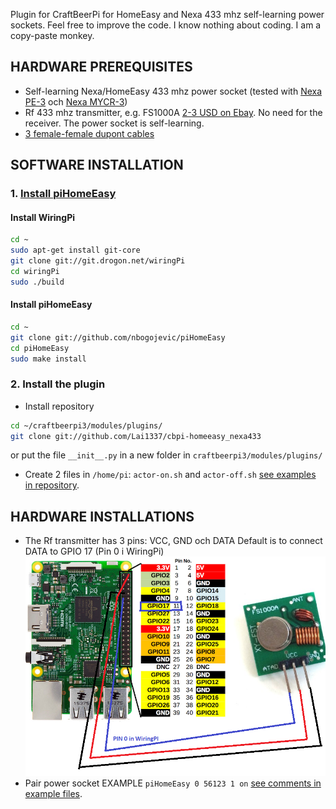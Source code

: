Plugin for CraftBeerPi for HomeEasy and Nexa 433 mhz self-learning power sockets. Feel free to improve the code. I know nothing about coding. I am a copy-paste monkey.
<br>
## HARDWARE PREREQUISITES
- Self-learning Nexa/HomeEasy 433 mhz power socket (tested with [Nexa PE-3](https://www.clasohlson.com/se/Fj%C3%A4rrstr%C3%B6mbrytare-3-pack-Nexa-PE-3/36-4602) och [Nexa MYCR-3](https://www.clasohlson.com/se/Fj%C3%A4rrstr%C3%B6mbrytare-3-pack-Nexa-MYCR-3/36-6902))
- Rf 433 mhz transmitter, e.g. FS1000A [2-3 USD on Ebay](https://www.ebay.com/sch/i.html?_nkw=433+mhz+transmitter). No need for the receiver. The power socket is self-learning.
- [3 female-female dupont cables](https://www.ebay.com/sch/i.html?_nkw=female-female+dupont+cables)

## SOFTWARE INSTALLATION
### 1. [Install piHomeEasy](https://github.com/nbogojevic/piHomeEasy)

#### Install WiringPi
```bash
cd ~
sudo apt-get install git-core
git clone git://git.drogon.net/wiringPi
cd wiringPi
sudo ./build
```
#### Install piHomeEasy
```bash
cd ~
git clone git://github.com/nbogojevic/piHomeEasy
cd piHomeEasy
sudo make install
```

### 2. Install the plugin
- Install repository
```bash
cd ~/craftbeerpi3/modules/plugins/
git clone git://github.com/Lai1337/cbpi-homeeasy_nexa433
```
or put the file `__init__.py` in a new folder in `craftbeerpi3/modules/plugins/`
<br>
- Create 2 files in `/home/pi`: 
`actor-on.sh` and `actor-off.sh` [see examples in repository](actor-on.sh).

## HARDWARE INSTALLATIONS
- The Rf transmitter has 3 pins: VCC, GND och DATA
Default is to connect DATA to GPIO 17 (Pin 0 i WiringPi)
![alt text](https://github.com/Lai1337/cbpi-homeeasy_nexa433/blob/master/Wiring.png)
- Pair power socket EXAMPLE `piHomeEasy 0 56123 1 on` [see comments in example files](actor-on.sh).

